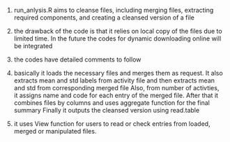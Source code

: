 1. run_anlysis.R aims to cleanse files, including merging files, extracting 
required components, and creating a cleansed version of a file

2. the drawback of the code is that it relies on local copy of the files
due to limited time. In the future the codes for dynamic downloading online
will be integrated

3. the codes have detailed comments to follow

4. basically it loads the necessary files and merges them
as request. It also extracts mean and std labels from activity
file and then extracts mean and std from corresponding merged file
Also, from number of activties, it assigns name and code for
each entry of the merged file. After that it combines files
by columns and uses aggregate function for the final summary
Finally it outputs the cleansed version using read.table

5. it uses View function for users to read or check entries from
loaded, merged or manipulated files.
